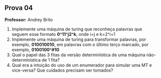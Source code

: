 ## Prova 04

**Professor:** Andrey Brito

1. Implemente uma máquina de turing que reconheça palavras que seguem esse formato **0^11^j2^k**, onde i=j e k=2^i+1
2. Implemente uma máquina de turing para transformar palavras, por exemplo, **010010010**, em palavras com o ũltimo terço marcado, por exemplo, **0100100^#10**
3. Qual o papel das 3 fitas da versão determinĩstica de uma mãquina não-determínistica de 1 fita?
4. Qual era a intuição do uso de um enumerador para simular uma MT e vice-versa? Que cuidados precisam ser tomados?